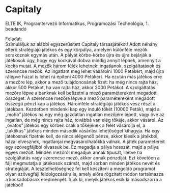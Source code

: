 # Capitaly
ELTE IK, Programtervező Informatikus, Programozási Technológia, 1. beadandó 

Feladat:\
Szimuláljuk az alábbi egyszerűsített Capitaly társasjátékot! Adott néhány eltérő stratégiájú játékos és
egy körpálya, amelyen különféle mezők sorakoznak egymás után. A pályát körbe-körbe újra és újra
bejárják a játékosok úgy, hogy egy kockával dobva mindig annyit lépnek, amennyit a kocka mutat. A
mezők három félék lehetnek: ingatlanok, szolgáltatások és szerencse mezők. Az ingatlant meg lehet
vásárolni 1000 Petákért, majd újra rálépve házat is lehet rá építeni 4000 Petákért. Ha ezután más
játékos erre a mezőre lép, akkor a mező tulajdonosának fizet: ha még nincs rajta ház, akkor 500
Petákot, ha van rajta ház, akkor 2000 Petákot. A szolgáltatás mezőre lépve a banknak kell befizetni a
mező paramétereként megadott összeget. A szerencse mezőre lépve a mező paramétereként
megadott összegű pénzt kap a játékos. Háromféle stratégiájú játékos vesz részt a játékban.
Kezdetben mindenki kap egy induló tőkét (10000 Peták), majd a „mohó” játékos ha egy még
gazdátlan ingatlan mezőjére lépett, vagy övé az ingatlan, de még nincs rajta ház, továbbá van elég
tőkéje, akkor vásárol. Az „óvatos” játékos egy körben csak a tőkéjének a felét vásárolja el, a
„taktikus” játékos minden második vásárlási lehetőséget kihagyja. Ha egy játékosnak fizetnie kell, de
nincs elégendő pénze, akkor kiesik a játékból, házai elvesznek, ingatlanjai megvásárolhatókká válnak.
A játék paramétereit egy szövegfájlból olvassuk be. Ez megadja a pálya hosszát, majd a pálya egyes
mezőit. Minden mezőről megadjuk annak típusát, illetve ha szolgáltatás vagy szerencse mező, akkor
annak pénzdíját. Ezt követően a fájl megmutatja a játékosok számát, majd sorban minden játékos
nevét és stratégiáját. A tesztelhetőséghez fel kell készíteni a megoldó programot olyan szövegfájl
feldolgozására is, amely előre rögzített módon tartalmazza a kockadobások eredményét. Írjuk ki,
melyik játékos esik ki másodszorra a játékból!
